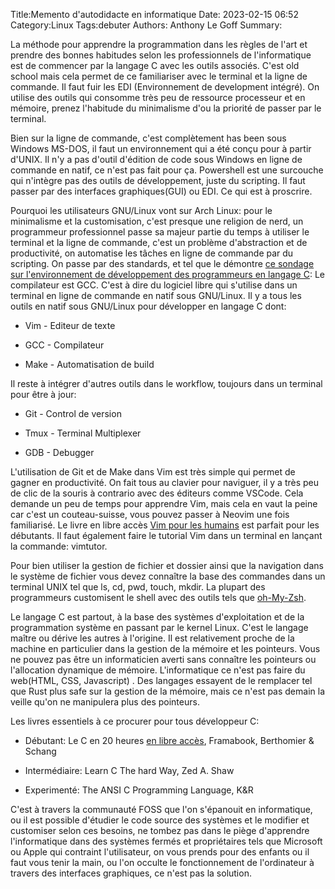 ﻿Title:Memento d'autodidacte en informatique
Date: 2023-02-15 06:52
Category:Linux
Tags:debuter
Authors: Anthony Le Goff
Summary:

La méthode pour apprendre la programmation dans les règles de l'art et prendre des bonnes habitudes selon les professionnels de l'informatique est de commencer par la langage C avec les outils associés. C'est old school mais cela permet de ce familiariser avec le terminal et la ligne de commande. Il faut fuir les EDI (Environnement de development intégré). On utilise des outils qui consomme très peu de ressource processeur et en mémoire, prenez l'habitude du minimalisme d'ou la priorité de passer par le terminal.  

Bien sur la ligne de commande, c'est complètement has been sous Windows MS-DOS, il faut un environnement qui a été conçu pour à partir d'UNIX. Il n'y a pas d'outil d'édition de code sous Windows en ligne de commande en natif, ce n'est pas fait pour ça. Powershell est une surcouche qui n'intègre pas des outils de développement, juste du scripting. Il faut passer par des interfaces graphiques(GUI) ou EDI. Ce qui est à proscrire.  

Pourquoi les utilisateurs GNU/Linux vont sur Arch Linux: pour le minimalisme et la customisation, c'est presque une religion de nerd, un programmeur professionnel passe sa majeur partie du temps à utiliser le terminal et la ligne de commande, c'est un problème d'abstraction et de productivité, on automatise les tâches en ligne de commande par du scripting. On passe par des standards, et tel que le démontre [ce sondage sur l'environnement de développement des programmeurs en langage C](https://www.jetbrains.com/lp/devecosystem-2021/c/): Le compilateur est GCC. C'est à dire du logiciel libre qui s'utilise dans un terminal en ligne de commande en natif sous GNU/Linux. Il y a tous les outils en natif sous GNU/Linux pour développer en langage C dont:  

*   Vim - Editeur de texte  
    
*   GCC - Compilateur  
    
*   Make - Automatisation de build  
    

Il reste à intégrer d'autres outils dans le workflow, toujours dans un terminal pour être à jour:  

*   Git - Control de version  
    
*   Tmux - Terminal Multiplexer  
    
*   GDB - Debugger  
    

L'utilisation de Git et de Make dans Vim est très simple qui permet de gagner en productivité. On fait tous au clavier pour naviguer, il y a très peu de clic de la souris à contrario avec des éditeurs comme VSCode. Cela demande un peu de temps pour apprendre Vim, mais cela en vaut la peine car c'est un couteau-suisse, vous pouvez passer à Neovim une fois familiarisé. Le livre en libre accès [Vim pour les humains](https://vimebook.com/fr) est parfait pour les débutants. Il faut également faire le tutorial Vim dans un terminal en lançant la commande: vimtutor.  

Pour bien utiliser la gestion de fichier et dossier ainsi que la navigation dans le système de fichier vous devez connaître la base des commandes dans un terminal UNIX tel que ls, cd, pwd, touch, mkdir. La plupart des programmeurs customisent le shell avec des outils tels que [oh-My-Zsh](https://ohmyz.sh/).  

Le langage C est partout, à la base des systèmes d'exploitation et de la programmation système en passant par le kernel Linux. C'est le langage maître ou dérive les autres à l'origine. Il est relativement proche de la machine en particulier dans la gestion de la mémoire et les pointeurs. Vous ne pouvez pas être un informaticien averti sans connaître les pointeurs ou l'allocation dynamique de mémoire. L'informatique ce n'est pas faire du web(HTML, CSS, Javascript) . Des langages essayent de le remplacer tel que Rust plus safe sur la gestion de la mémoire, mais ce n'est pas demain la veille qu'on ne manipulera plus des pointeurs.  

Les livres essentiels à ce procurer pour tous développeur C:  

*   Débutant: Le C en 20 heures [en libre accès](https://archives.framabook.org/le-c-en-20-heures-2/index.html), Framabook, Berthomier & Schang  
    
*   Intermédiaire: Learn C The hard Way, Zed A. Shaw  
    
*   Experimenté: The ANSI C Programming Language, K&R  
    

C'est à travers la communauté FOSS que l'on s'épanouit en informatique, ou il est possible d'étudier le code source des systèmes et le modifier et customiser selon ces besoins, ne tombez pas dans le piège d'apprendre l'informatique dans des systèmes fermés et propriétaires tels que Microsoft ou Apple qui contraint l'utilisateur, on vous prends pour des enfants ou il faut vous tenir la main, ou l'on occulte le fonctionnement de l'ordinateur à travers des interfaces graphiques, ce n'est pas la solution.